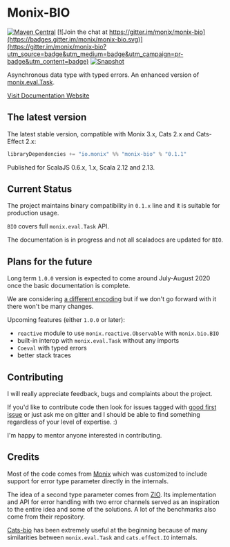 # Monix-BIO

[![Maven Central](https://img.shields.io/maven-central/v/io.monix/monix-bio_2.12.svg)](https://search.maven.org/search?q=g:io.monix%20AND%20a:monix-bio_2.12)
[![Join the chat at https://gitter.im/monix/monix-bio](https://badges.gitter.im/monix/monix-bio.svg)](https://gitter.im/monix/monix-bio?utm_source=badge&utm_medium=badge&utm_campaign=pr-badge&utm_content=badge)
[![Snapshot](https://img.shields.io/nexus/s/https/oss.sonatype.org/io.monix/monix-bio_2.12.svg)](https://oss.sonatype.org/content/repositories/snapshots/io/monix/monix-bio_2.12/)

Asynchronous data type with typed errors.
An enhanced version of [monix.eval.Task](https://monix.io/api/3.1/monix/eval/Task.html).

[Visit Documentation Website](https://monix.github.io/monix-bio/)

## The latest version

The latest stable version, compatible with Monix 3.x, Cats 2.x and Cats-Effect 2.x:

```scala
libraryDependencies += "io.monix" %% "monix-bio" % "0.1.1"
```
Published for ScalaJS 0.6.x, 1.x, Scala 2.12 and 2.13.

## Current Status

The project maintains binary compatibility in `0.1.x` line and it is suitable for production usage.

`BIO` covers full `monix.eval.Task` API.

The documentation is in progress and not all scaladocs are updated for `BIO`.

## Plans for the future

Long term `1.0.0` version is expected to come around July-August 2020 once the basic documentation is complete.

We are considering [a different encoding](https://github.com/monix/monix-bio/issues/6) but if we don't go forward with it there won't be many changes.

Upcoming features (either `1.0.0` or later):
- `reactive` module to use `monix.reactive.Observable` with `monix.bio.BIO`
- built-in interop with `monix.eval.Task` without any imports
- `Coeval` with typed errors
- better stack traces

## Contributing

I will really appreciate feedback, bugs and complaints about the project.

If you'd like to contribute code then look for issues tagged with [good first issue](https://github.com/monix/monix-bio/issues?q=is%3Aopen+is%3Aissue+label%3A%22good+first+issue%22)
or just ask me on gitter and I should be able to find something regardless of your level of expertise. :)

I'm happy to mentor anyone interested in contributing.

## Credits

Most of the code comes from [Monix](https://github.com/monix/monix) which was customized to include support for error type parameter directly in the internals.

The idea of a second type parameter comes from [ZIO](https://github.com/zio/zio). Its implementation and API for error handling with two error channels served as an inspiration to the entire idea and some of the solutions. A lot of the benchmarks also come from their repository.

[Cats-bio](https://github.com/LukaJCB/cats-bio) has been extremely useful at the beginning because of many similarities between `monix.eval.Task` and `cats.effect.IO` internals.

